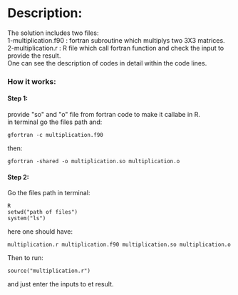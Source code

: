 # Description:

The solution includes two files:  
1-multiplication.f90 : fortran subroutine which multiplys two 3X3 matrices.  
2-multiplication.r   : R file which call fortran function and check the input to provide the result.  
One can see the description of codes in detail within the code lines.
### How it works:

#### Step 1:
provide "so" and "o" file from fortran code to make it callabe in R.  
in terminal go the files path and:  
```
gfortran -c multiplication.f90
```
then:
```
gfortran -shared -o multiplication.so multiplication.o
```
#### Step 2:
Go the files path in terminal:  
```
R
setwd("path of files")
system("ls")
```
here one should have:
```
multiplication.r multiplication.f90 multiplication.so multiplication.o
```
Then to run:
```
source("multiplication.r") 
```
and just enter the inputs to et result.